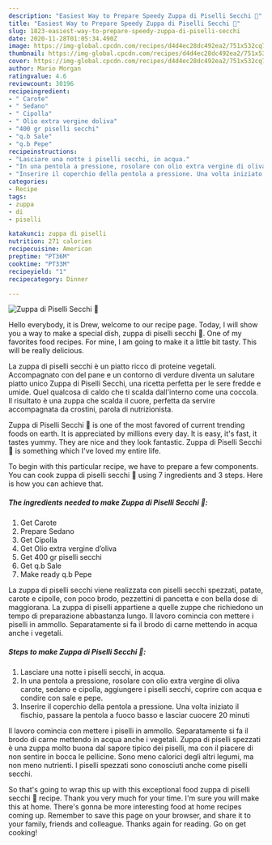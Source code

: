 ```yaml
---
description: "Easiest Way to Prepare Speedy Zuppa di Piselli Secchi 🍲"
title: "Easiest Way to Prepare Speedy Zuppa di Piselli Secchi 🍲"
slug: 1823-easiest-way-to-prepare-speedy-zuppa-di-piselli-secchi
date: 2020-11-28T01:05:34.490Z
image: https://img-global.cpcdn.com/recipes/d4d4ec28dc492ea2/751x532cq70/zuppa-di-piselli-secchi-🍲-recipe-main-photo.jpg
thumbnail: https://img-global.cpcdn.com/recipes/d4d4ec28dc492ea2/751x532cq70/zuppa-di-piselli-secchi-🍲-recipe-main-photo.jpg
cover: https://img-global.cpcdn.com/recipes/d4d4ec28dc492ea2/751x532cq70/zuppa-di-piselli-secchi-🍲-recipe-main-photo.jpg
author: Mario Morgan
ratingvalue: 4.6
reviewcount: 30196
recipeingredient:
- " Carote"
- " Sedano"
- " Cipolla"
- " Olio extra vergine doliva"
- "400 gr piselli secchi"
- "q.b Sale"
- "q.b Pepe"
recipeinstructions:
- "Lasciare una notte i piselli secchi, in acqua."
- "In una pentola a pressione, rosolare con olio extra vergine di oliva carote, sedano e cipolla, aggiungere i piselli secchi, coprire con acqua e condire con sale e pepe."
- "Inserire il coperchio della pentola a pressione. Una volta iniziato il fischio, passare la pentola a fuoco basso e lasciar cuocere 20 minuti"
categories:
- Recipe
tags:
- zuppa
- di
- piselli

katakunci: zuppa di piselli 
nutrition: 271 calories
recipecuisine: American
preptime: "PT36M"
cooktime: "PT33M"
recipeyield: "1"
recipecategory: Dinner

---
```



![Zuppa di Piselli Secchi 🍲](https://img-global.cpcdn.com/recipes/d4d4ec28dc492ea2/751x532cq70/zuppa-di-piselli-secchi-🍲-recipe-main-photo.jpg)

Hello everybody, it is Drew, welcome to our recipe page. Today, I will show you a way to make a special dish, zuppa di piselli secchi 🍲. One of my favorites food recipes. For mine, I am going to make it a little bit tasty. This will be really delicious.

La zuppa di piselli secchi è un piatto ricco di proteine vegetali. Accompagnato con del pane e un contorno di verdure diventa un salutare piatto unico Zuppa di Piselli Secchi, una ricetta perfetta per le sere fredde e umide. Quel qualcosa di caldo che ti scalda dall&#39;interno come una coccola. Il risultato è una zuppa che scalda il cuore, perfetta da servire accompagnata da crostini, parola di nutrizionista.

Zuppa di Piselli Secchi 🍲 is one of the most favored of current trending foods on earth. It is appreciated by millions every day. It is easy, it's fast, it tastes yummy. They are nice and they look fantastic. Zuppa di Piselli Secchi 🍲 is something which I've loved my entire life.


To begin with this particular recipe, we have to prepare a few components. You can cook zuppa di piselli secchi 🍲 using 7 ingredients and 3 steps. Here is how you can achieve that.

<!--inarticleads1-->

##### The ingredients needed to make Zuppa di Piselli Secchi 🍲:

1. Get  Carote
1. Prepare  Sedano
1. Get  Cipolla
1. Get  Olio extra vergine d’oliva
1. Get 400 gr piselli secchi
1. Get q.b Sale
1. Make ready q.b Pepe


La zuppa di piselli secchi viene realizzata con piselli secchi spezzati, patate, carote e cipolle, con poco brodo, pezzettini di pancetta e con bella dose di maggiorana. La zuppa di piselli appartiene a quelle zuppe che richiedono un tempo di preparazione abbastanza lungo. Il lavoro comincia con mettere i piselli in ammollo. Separatamente si fa il brodo di carne mettendo in acqua anche i vegetali. 

<!--inarticleads2-->

##### Steps to make Zuppa di Piselli Secchi 🍲:

1. Lasciare una notte i piselli secchi, in acqua.
1. In una pentola a pressione, rosolare con olio extra vergine di oliva carote, sedano e cipolla, aggiungere i piselli secchi, coprire con acqua e condire con sale e pepe.
1. Inserire il coperchio della pentola a pressione. Una volta iniziato il fischio, passare la pentola a fuoco basso e lasciar cuocere 20 minuti


Il lavoro comincia con mettere i piselli in ammollo. Separatamente si fa il brodo di carne mettendo in acqua anche i vegetali. Zuppa di piselli spezzati è una zuppa molto buona dal sapore tipico dei piselli, ma con il piacere di non sentire in bocca le pellicine. Sono meno calorici degli altri legumi, ma non meno nutrienti. I piselli spezzati sono conosciuti anche come piselli secchi. 

So that's going to wrap this up with this exceptional food zuppa di piselli secchi 🍲 recipe. Thank you very much for your time. I'm sure you will make this at home. There's gonna be more interesting food at home recipes coming up. Remember to save this page on your browser, and share it to your family, friends and colleague. Thanks again for reading. Go on get cooking!
